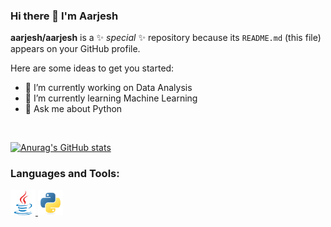 ### Hi there 👋 I'm Aarjesh 

**aarjesh/aarjesh** is a ✨ _special_ ✨ repository because its `README.md` (this file) appears on your GitHub profile.

Here are some ideas to get you started:

- 🔭 I’m currently working on Data Analysis
- 🌱 I’m currently learning Machine Learning
- 💬 Ask me about Python
<br>

[![Anurag's GitHub stats](https://github-readme-stats.vercel.app/api?username=aarjesh)](https://github.com/aarjesh/github-readme-stats&show_icons=true&theme=dark)
<br>
<h3 align="left">Languages and Tools:</h3>
  <a href="https://www.java.com" target="_blank"> <img src="https://raw.githubusercontent.com/devicons/devicon/master/icons/java/java-original.svg" alt="java" width="40" height="40"/> </a> 
  <a href="https://www.python.org" target="_blank"> <img src="https://raw.githubusercontent.com/devicons/devicon/master/icons/python/python-original.svg" alt="python" width="40" height="40"/> </a> </p>
  <br>
